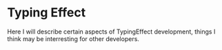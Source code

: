 # Typing Effect

Here I will describe certain aspects of TypingEffect development, things I think may be interresting for other developers.
